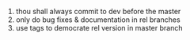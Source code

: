 1. thou shall always commit to dev before the master
7. only do bug fixes & documentation in rel branches
8. use tags to democrate rel version in master branch
